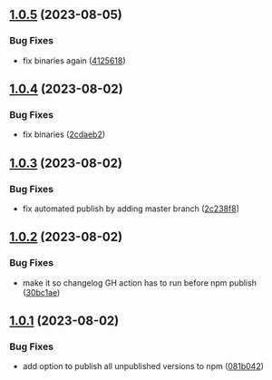 ## [1.0.5](https://github.com/dgabrielm/create-vite-react-ts-app/compare/v1.0.4...v1.0.5) (2023-08-05)


### Bug Fixes

* fix binaries again ([4125618](https://github.com/dgabrielm/create-vite-react-ts-app/commit/4125618d4fd7704d4800b6fadf066ed3f91040a6))



## [1.0.4](https://github.com/dgabrielm/create-vite-react-ts-app/compare/v1.0.3...v1.0.4) (2023-08-02)


### Bug Fixes

* fix binaries ([2cdaeb2](https://github.com/dgabrielm/create-vite-react-ts-app/commit/2cdaeb2a666da8971c2efc75c284b0ad959d9bc3))



## [1.0.3](https://github.com/dgabrielm/create-vite-react-ts-app/compare/v1.0.2...v1.0.3) (2023-08-02)


### Bug Fixes

* fix automated publish by adding master branch ([2c238f8](https://github.com/dgabrielm/create-vite-react-ts-app/commit/2c238f8a298a23d4a564c7a25666eb2645958a1b))



## [1.0.2](https://github.com/dgabrielm/create-vite-react-ts-app/compare/v1.0.1...v1.0.2) (2023-08-02)


### Bug Fixes

* make it so changelog GH action has to run before npm publish ([30bc1ae](https://github.com/dgabrielm/create-vite-react-ts-app/commit/30bc1ae82e6d96c90a027d9fb32cae1a54dc693f))



## [1.0.1](https://github.com/dgabrielm/create-vite-react-ts-app/compare/v1.0.0...v1.0.1) (2023-08-02)


### Bug Fixes

* add option to publish all unpublished versions to npm ([081b042](https://github.com/dgabrielm/create-vite-react-ts-app/commit/081b04270db04de3f078b2bd33be2390caf19b2d))



